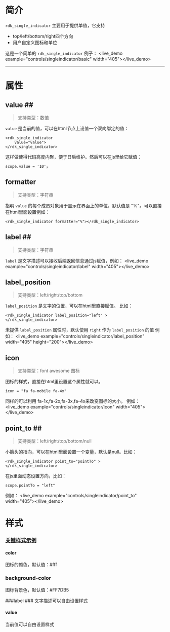 # 简介 #

`rdk_single_indicator` 主要用于提供单值，它支持

- top/left/bottom/right四个方向
- 用户自定义图标和单位

这是一个简单的 `rdk_single_indicator` 例子：
<live_demo example="controls/singleindicator/basic" width="405"></live_demo>

---
# 属性 #

## value <binding></binding>##
> 支持类型：数值

`value` 是当前的值，可以在html节点上设值一个双向绑定的值：
    
	<rdk_single_indicator
		value="value">
	</rdk_single_indicator>

这样做使得代码高度内聚，便于日后维护。然后可以在js里给它赋值：

	scope.value = '10';


## formatter ##
> 支持类型：字符串

指明 `value` 的每个成员对象用于显示在界面上的单位，默认值是 "%"。可以直接在html里面设置例如：

	<rdk_single_indicator formatter="%"></rdk_single_indicator>



## label <binding></binding>##
> 支持类型：字符串

`label` 是文字描述可以接收后端返回信息通过js赋值，例如：
<live_demo example="controls/singleindicator/label"  width="405"></live_demo>

## label_position ##
>支持类型：left/right/top/bottom

`label_position` 是文字的位置，可以在html里直接赋值。
比如：
	
	<rdk_single_indicator label_position="left" >
	</rdk_single_indicator>



未提供 `label_position` 属性时，默认使用 `right` 作为 `label_position` 的值
例如：
<live_demo example="controls/singleindicator/label_position"  width="405" height="200"></live_demo>

## icon  ##
>支持类型：font awesome 图标

图标的样式，直接在html里设置这个属性就可以。

    icon = "fa fa-mobile fa-4x"

同样的可以利用 fa-1x,fa-2x,fa-3x,fa-4x来改变图标的大小。
例如：
<live_demo example="controls/singleindicator/icon"  width="405"></live_demo>

## point_to <binding></binding>##
>支持类型：left/right/top/bottom/null

小箭头的指向，可以在html里面设置一个变量，默认是null。比如：

	<rdk_single_indicator point_to="pointTo" >
	</rdk_single_indicator>
在js里面动态设置方向，比如：

	scope.pointTo = "left"

例如：
<live_demo example="controls/singleindicator/point_to"  width="405"></live_demo>




# 样式 #

### [关键样式示例](/demo/controls/basicselector/select_style) ###

#### color ####
图标的颜色，默认值：#fff

### background-color ###
图标背景色，默认值：#FF7DB5

###label ###
文字描述可以自由设置样式

#### value ####
当前值可以自由设置样式


<div>
<script data-main="/rdk/app/libs/rdk/rdk" src="/rdk/app/libs/requirejs/require.js"></script>
<script src="/doc/tools/doc_js/main.js"></script>
<script src="/doc/tools/doc_js/misc.js"></script>
</div>